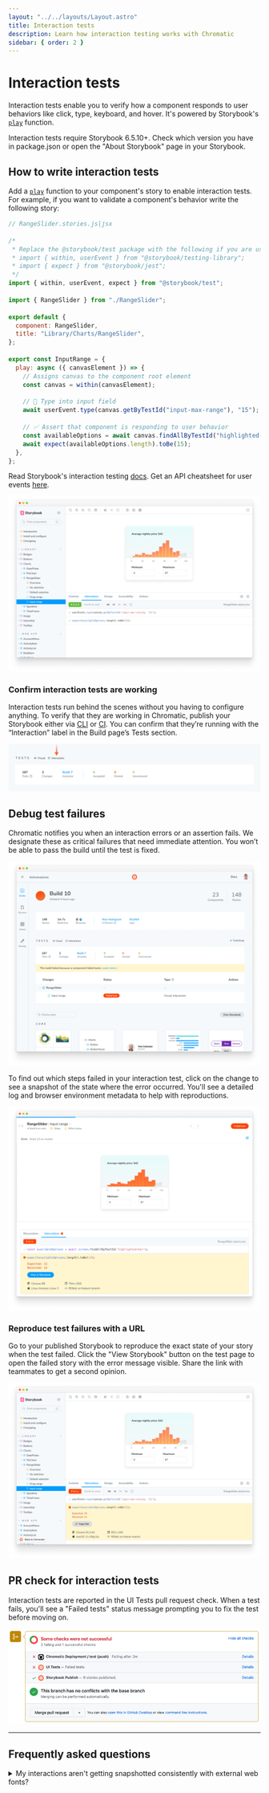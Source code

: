 ```yaml
---
layout: "../../layouts/Layout.astro"
title: Interaction tests
description: Learn how interaction testing works with Chromatic
sidebar: { order: 2 }
---
```


# Interaction tests

Interaction tests enable you to verify how a component responds to user behaviors like click, type, keyboard, and hover. It's powered by Storybook's [`play`](https://storybook.js.org/docs/react/writing-stories/play-function) function.

<div class="aside">

Interaction tests require Storybook 6.5.10+. Check which version you have in package.json or open the "About Storybook" page in your Storybook.

</div>

## How to write interaction tests

Add a [`play`](https://storybook.js.org/docs/react/writing-stories/play-function) function to your component's story to enable interaction tests. For example, if you want to validate a component's behavior write the following story:

```js
// RangeSlider.stories.js|jsx

/*
 * Replace the @storybook/test package with the following if you are using a version of Storybook earlier than 8.0:
 * import { within, userEvent } from "@storybook/testing-library";
 * import { expect } from "@storybook/jest";
 */
import { within, userEvent, expect } from "@storybook/test";

import { RangeSlider } from "./RangeSlider";

export default {
  component: RangeSlider,
  title: "Library/Charts/RangeSlider",
};

export const InputRange = {
  play: async ({ canvasElement }) => {
    // Assigns canvas to the component root element
    const canvas = within(canvasElement);

    // 🔢 Type into input field
    await userEvent.type(canvas.getByTestId("input-max-range"), "15");

    // ✅ Assert that component is responding to user behavior
    const availableOptions = await canvas.findAllByTestId("highlighted-bar");
    await expect(availableOptions.length).toBe(15);
  },
};
```

<div class="aside">

Read Storybook's interaction testing [docs](https://storybook.js.org/docs/react/writing-tests/interaction-testing). Get an API cheatsheet for user events [here](https://storybook.js.org/docs/react/writing-tests/interaction-testing#api-for-user-events).

</div>

![Storybook passed tests](../../images/interaction-test-storybook-passed-test.png)

### Confirm interaction tests are working

Interaction tests run behind the scenes without you having to configure anything. To verify that they are working in Chromatic, publish your Storybook either via [CLI](/docs/cli) or [CI](/docs/ci). You can confirm that they’re running with the “Interaction” label in the Build page’s Tests section.

![Confirm interaction test run in the build summary](../../images/interaction-test-buildsummary-confirm.png)

## Debug test failures

Chromatic notifies you when an interaction errors or an assertion fails. We designate these as critical failures that need immediate attention. You won’t be able to pass the build until the test is fixed.

![Build page with failed interaction test](../../images/interaction-build-screen-failed-test.png)

To find out which steps failed in your interaction test, click on the change to see a snapshot of the state where the error occurred. You'll see a detailed log and browser environment metadata to help with reproductions.

![Test page with failed interaction test](../../images/interaction-test-screen-failed-test.png)

### Reproduce test failures with a URL

Go to your published Storybook to reproduce the exact state of your story when the test failed. Click the "View Storybook" button on the test page to open the failed story with the error message visible. Share the link with teammates to get a second opinion.

![Storybook with failed interaction test](../../images/interaction-test-storybook-failed-test.png)

## PR check for interaction tests

Interaction tests are reported in the UI Tests pull request check. When a test fails, you'll see a "Failed tests" status message prompting you to fix the test before moving on.

![Failed interaction tests in CI](../../images/interaction-pr-check-failed-test.png)

---

## Frequently asked questions

<details>
<summary>My interactions aren't getting snapshotted consistently with external web fonts?</summary>

Interactions run as soon as the DOM loads. But external resources like web fonts can load before or after the interaction runs depending on network latency. This can cause dialogs, tooltips, and menus to change position.

We recommend [preloading fonts](/docs/resource-loading#loading-custom-fonts) to ensure they're available when the DOM renders. If preloading is not possible, try adding a [delay before running interactions](/docs/delay#use-an-assertion-to-delay-snapshot-capture).

</details>
